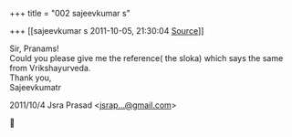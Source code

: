 +++
title = "002 sajeevkumar s"

+++
[[sajeevkumar s	2011-10-05, 21:30:04 [Source](https://groups.google.com/g/bvparishat/c/OQAhJvN706U)]]



Sir, Pranams!  
Could you please give me the reference( the sloka) which says the same from Vrikshayurveda.  
Thank you,  
Sajeevkumatr  
  

2011/10/4 Jsra Prasad \<[jsrap...@gmail.com]()\>



